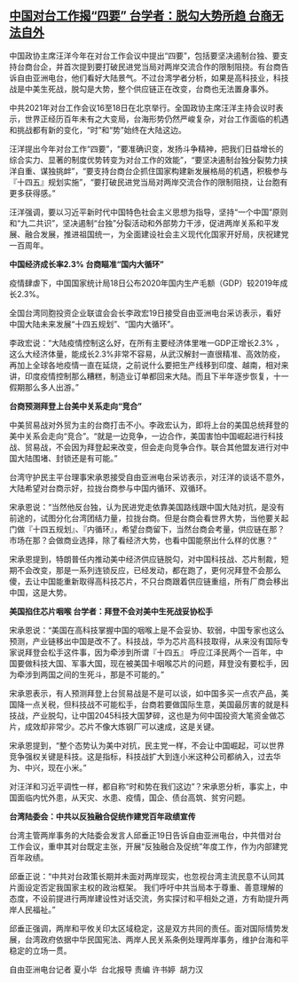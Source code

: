 <!--1611053771000-->
[中国对台工作揭“四要” 台学者：脱勾大势所趋 台商无法自外](https://www.rfa.org/mandarin/yataibaodao/gangtai/hx0119a-01192021052345.html)
------

<p class="p1">中国政协主席汪洋今年在对台工作会议中提出“四要”，包括要坚决遏制台独、要支持台商台企，并首次提到要打破民进党当局对两岸交流合作的限制阻挠。有台商告诉自由亚洲电台，他们看好大陆景气。不过台湾学者分析，如果是高科技业，科技战是中美生死战，脱勾是大势，整个供应链正在改变，台商也无法置身事外。</p><p class="p1">中共<span class="s1">2021</span>年对台工作会议<span class="s1">16</span>至<span class="s1">18</span>日在北京举行。全国政协主席汪洋主持会议时表示，世界正经历百年未有之大变局，台海形势仍然严峻复<span class="s2">杂</span>，对台工作面临的机遇和挑战都有新的变化，“时”和“势”始终在大陆这边。</p><p class="p1">汪洋提出今年对台工作“四要”，“要准确识变，发扬斗争精神，把我们日益增长的综合实力、显著的制度优势转变为对台工作的效能”，“要坚决遏制台独分裂势力挟洋自重、谋独挑衅”，“要支持台商台企抓住国家构建新发展格局的机遇，积极参与『十四五』规划实施”，“要打破民进党当局对两岸交流合作的限制阻挠，让台胞有更多获得感。”</p><p class="p1">汪洋强调，要以习近平新时代中国特色社会主义思想为指导，坚持“一个中国”原则和“九二共识”，坚决遏制“台独”分裂活动和外部势力干涉，促进两岸关系和平发展、融合发展，推进祖国统一，为全面建设社会主义现代化国家开好局，庆祝建党一百周年。</p><p class="p1"><strong>中国经济成长率<span class="s1">2.3% 台商瞄准“国内大循环”  </span></strong></p><p class="p1">疫情肆虐下，中国国家统计局<span class="s1">18</span>日公布<span class="s1">2020</span>年国内生产毛额（<span class="s1">GDP</span>）较<span class="s1">2019</span>年成长<span class="s1">2.3%</span>。</p><p class="p1">全国台湾同胞投资企业联谊会会长李政宏<span class="s1">19</span>日接受自由亚洲电台采访表示，看好中国大陆未来发展“十四五规划”、“国内大循环”。</p><p class="p1">李政宏说：“大陆疫情控制这么好，在所有主要经济体里唯一<span class="s1">GDP</span>正增长<span class="s1">2.3% </span>，这么大经济体量，能成长<span class="s1">2.3%</span>非常不容易，从武汉解封一直很精准、高效防疫，再加上全球各地疫情一直在延烧，之前说什么要把生产线移到印度、越南，相对来讲，印度疫情控制那么糟糕，制造业订单都回来大陆。而且下半年逐步恢复，十一假期那么多人出游。”</p><p class="p1"><strong>台商预测拜登上台美中关系走向“竞合”</strong></p><p class="p1">中美贸易战对外贸为主的台商打击不小。李政宏认为，即将上台的美国总统拜登的美中关系会走向“竞合”。“就是一边竞争，一边合作，美国害怕中国崛起进行科技战、贸易战，不会因为拜登起来改变，但会走向竞争合作。联合其他盟友进行对中国大陆围堵、封锁还是有可能。”</p><p class="p1">台湾守护民主平台理事宋承恩接受自由亚洲电台采访表示，对汪洋的谈话不意外，大陆希望对台商示好，拉拢台商参与中国内循环、双循环。</p><p class="p1">宋承恩说：“当然他反台独，认为民进党走依靠美国路线跟中国大陆对抗，是没有前途的，试图分化台湾团结力量，拉拢台商。但是台商会看世界大势，当他要关起门做『十四五规划』、『内循环』，希望台商留下，当然台商会考量，供应链在那？市场在那？会做商业选择，除了看经济大势，也看中国能祭出什么样的优惠？”</p><p class="p1">宋承恩提到，特朗普任内推动美中经济供应链脱勾，对中国科技战、芯片制裁，短期不会改变，那是一系列连锁反应，已经发动，都在跑了，更何况拜登不会那么傻，去让中国能重新取得高科技芯片，不只台商跟着供应链重组，所有厂商会移出中国，这是大势。</p><p class="p1"><strong>美国掐住芯片咽喉<span class="s1"> </span>台学者：拜登不会对美中生死战妥协松手</strong></p><p class="p1">宋承恩说：“美国在高科技掌握中国的咽喉上是不会妥协、软弱，中国专家也这么预测，产业链移出中国是改不了。科技战，华为芯片高科技取得，从来没有国际专家说拜登会松手这件事，因为牵涉到所谓『十四五』<span class="s1"> </span>呼应江泽民两个一百年，中国要做科技大国、军事大国，现在被美国卡咽喉芯片的问题，拜登没有要松手，因为牵涉到两国之间的生死斗，那是不可能的。”</p><p class="p1">宋承恩表示，有人预测拜登上台贸易战是不是可以谈，如中国多买一点农产品，美国降一点关税，但科技战不可能松手，台商若要做国际生意，美国最厉害的就是科技战，产业脱勾，让中国<span class="s1">2045</span>科技大国梦碎，这也是为何中国投资大笔资金做芯片，成效却非常少。芯片不像大炼钢厂可以速成，这是关键。</p><p class="p1">宋承恩提到，“整个态势认为美中对抗，民主党一样，不会让中国崛起，可以世界竞争强权关键是科技。这是指标，科技战扩大到连小米这种公司都纳入，过去华为、中兴，现在小米。”</p><p class="p1">对汪洋和习近平调性一样，都自称“时和势在我们这边”？宋承恩分析，事实上，中国面临内忧外患，从天灾、水患、疫情，国企、债台高筑、贫穷问题。</p><p class="p1"><strong>台湾陆委会：中共以反独融合促统作建党百年政绩宣传</strong></p><p class="p1">台湾主管两岸事务的大陆委会发言人邱垂正<span class="s1">19</span>日告诉自由亚洲电台，中共借对台工作会议，重申其对台既定主张，开展“反独融合及促统”年度工作，作为内部建党百年政绩。</p><p class="p1">邱垂正说：“中共对台政策长期并未面对两岸现实，也忽视台湾主流民意不认同其片面设定否定我国家主权的政治框架。<span class="s1"> </span>我们呼吁中共当局本于尊重、善意理解的态度，不设前提进行两岸建设性对话交流，务实探讨和平相处之道，方有助提升两岸人民福祉。”</p><p class="p1">邱垂正强调，两岸和平攸关印太区域<span class="s2">稳</span>定，这是双方共同的责任。面对国际情势发展，台湾政府依据中华民国宪法、两岸人民关系条例处理两岸事务，维护台海和平<span class="s2">稳</span>定的立场一贯。</p><p class="p2"></p><p class="p1">自由亚洲电台记者<span class="s1"> </span>夏小华<span class="s1">  </span>台北报导<span class="s1"> </span>责编<span class="s1"> </span>许书婷<span class="s1">  </span>胡力汉</p>

